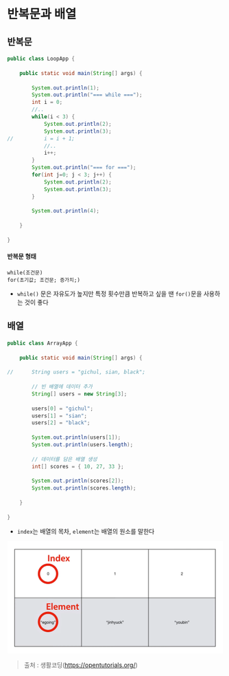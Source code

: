 # 반복문과 배열

## 반복문

```java
public class LoopApp {
 
    public static void main(String[] args) {
         
        System.out.println(1);
        System.out.println("=== while ===");
        int i = 0;
        //..
        while(i < 3) {
            System.out.println(2);
            System.out.println(3);
//          i = i + 1;
            //..
            i++;
        }
        System.out.println("=== for ===");
        for(int j=0; j < 3; j++) {
            System.out.println(2);
            System.out.println(3);
        }
         
        System.out.println(4);
 
    }
 
}
```

#### 반복문 형태
 `while(조건문)`        
 `for(초기값; 조건문; 증가치;)`

- `while()` 문은 자유도가 높지만 특정 횟수만큼 반복하고 싶을 땐 `for()`문을 사용하는 것이 좋다

## 배열

```java
public class ArrayApp {

	public static void main(String[] args) {

//		String users = "gichul, sian, black";

		// 빈 배열에 데이터 추가
		String[] users = new String[3];

		users[0] = "gichul";
		users[1] = "sian";
		users[2] = "black";

		System.out.println(users[1]);
		System.out.println(users.length);

		// 데이터를 담은 배열 생성
		int[] scores = { 10, 27, 33 };

		System.out.println(scores[2]);
		System.out.println(scores.length);

	}

}
```
- `index`는 배열의 목차, `element`는 배열의 원소를 말한다

![java_loopApp_01](./images/java_loopApp_01.png)
>출처 : 생활코딩(https://opentutorials.org/)
